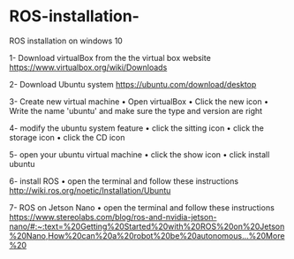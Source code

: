 # ROS-installation-
ROS installation on windows 10

1- Download virtualBox from the the virtual box website https://www.virtualbox.org/wiki/Downloads

2- Download Ubuntu system https://ubuntu.com/download/desktop 

3- Create new virtual machine 
•	Open virtualBox
•	Click the new icon
•	Write the name 'ubuntu' and make sure the type and version are right 

4- modify the ubuntu system feature 
•	click the sitting icon
•	click the storage icon
•	click the CD icon

5- open your ubuntu virtual machine
•	click the show icon
•	click install ubuntu

6- install ROS
•	open the terminal and follow these instructions 
http://wiki.ros.org/noetic/Installation/Ubuntu

7- ROS on Jetson Nano 
•	open the terminal and follow these instructions 
https://www.stereolabs.com/blog/ros-and-nvidia-jetson-nano/#:~:text=%20Getting%20Started%20with%20ROS%20on%20Jetson%20Nano,How%20can%20a%20robot%20be%20autonomous...%20More%20
